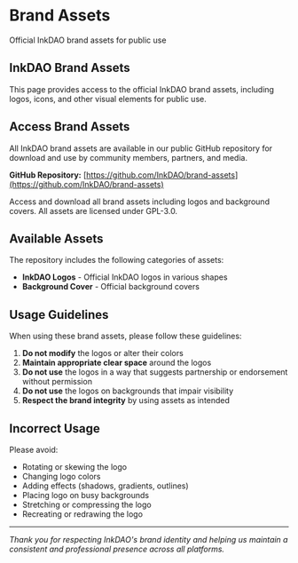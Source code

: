 # Brand Assets

Official InkDAO brand assets for public use

## InkDAO Brand Assets

This page provides access to the official InkDAO brand assets, including logos, icons, and other visual elements for public use.

## Access Brand Assets

All InkDAO brand assets are available in our public GitHub repository for download and use by community members, partners, and media.

**GitHub Repository:** [https://github.com/InkDAO/brand-assets](https://github.com/InkDAO/brand-assets)

Access and download all brand assets including logos and background covers. All assets are licensed under GPL-3.0.

## Available Assets

The repository includes the following categories of assets:

* **InkDAO Logos** - Official InkDAO logos in various shapes
* **Background Cover** - Official background covers

## Usage Guidelines

When using these brand assets, please follow these guidelines:

1. **Do not modify** the logos or alter their colors
2. **Maintain appropriate clear space** around the logos
3. **Do not use** the logos in a way that suggests partnership or endorsement without permission
4. **Do not use** the logos on backgrounds that impair visibility
5. **Respect the brand integrity** by using assets as intended

## Incorrect Usage

Please avoid:

* Rotating or skewing the logo
* Changing logo colors
* Adding effects (shadows, gradients, outlines)
* Placing logo on busy backgrounds
* Stretching or compressing the logo
* Recreating or redrawing the logo

---

*Thank you for respecting InkDAO's brand identity and helping us maintain a consistent and professional presence across all platforms.*

